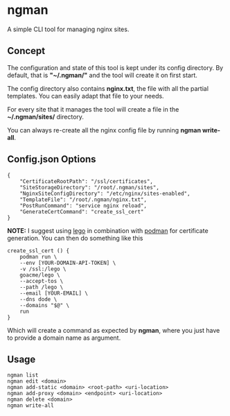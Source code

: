 # ngman

A simple CLI tool for managing nginx sites.

## Concept

The configuration and state of this tool is kept under its config directory.
By default, that is **"~/.ngman/"** and the tool will create it on first start.

The config directory also contains **nginx.txt**, the file with all the partial templates.
You can easily adapt that file to your needs.

For every site that it manages the tool will create a file in the **~/.ngman/sites/** directory.

You can always re-create all the nginx config file by running **ngman write-all**.

## Config.json Options

    {
        "CertificateRootPath": "/ssl/certificates",
        "SiteStorageDirectory": "/root/.ngman/sites",
        "NginxSiteConfigDirectory": "/etc/nginx/sites-enabled",
        "TemplateFile": "/root/.ngman/nginx.txt",
        "PostRunCommand": "service nginx reload",
        "GenerateCertCommand": "create_ssl_cert"
    }

**NOTE:**
I suggest using [lego](https://github.com/go-acme/lego) in combination with [podman](https://podman.io/) for certificate generation.
You can then do something like this

    create_ssl_cert () {
        podman run \
        --env [YOUR-DOMAIN-API-TOKEN] \
        -v /ssl:/lego \
        goacme/lego \
        --accept-tos \
        --path /lego \
        --email [YOUR-EMAIL] \
        --dns dode \
        --domains "$@" \
        run
    }

Which will create a command as expected by **ngman**, where you just have to provide a domain name as argument.

## Usage

    ngman list                                                               
    ngman edit <domain>                                                      
    ngman add-static <domain> <root-path> <uri-location>                     
    ngman add-proxy <domain> <endpoint> <uri-location>                       
    ngman delete <domain>                                                    
    ngman write-all      
